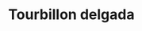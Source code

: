 ---
title: Tourbillon delgada
date: 
draft: false

# descripcion
description : Pulsera de plata. Largo no extensible.

materials: Plata 925

color: 

dimensions: Largo total 17 cm

code: 03-09-0817

type: "Pulseras"

categories: []

price: $2.150,00

price_eftvo: $1.830,00

# Images
# first image will be shown in the product page
images:
  # - image: "images/path_to_image"
  # La ubicacion de las imagenes es imagenes/Pulseras/Pulseras.Plata/03-09-0817-tourbillon-delgada
  - image: "./images/pulseras/plata/03-09-0817-tourbillon-delgada_a.jpg"
  - image: "./images/pulseras/plata/03-09-0817-tourbillon-delgada_b.jpg"
---